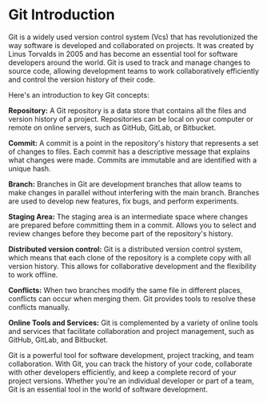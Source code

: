 # Git Introduction

Git is a widely used version control system (Vcs) that has revolutionized the way software is developed and collaborated on projects. It was created by Linus Torvalds in 2005 and has become an essential tool for software developers around the world. Git is used to track and manage changes to source code, allowing development teams to work collaboratively efficiently and control the version history of their code.

Here's an introduction to key Git concepts:

**Repository:** A Git repository is a data store that contains all the files and version history of a project. Repositories can be local on your computer or remote on online servers, such as GitHub, GitLab, or Bitbucket.

**Commit:** A commit is a point in the repository's history that represents a set of changes to files. Each commit has a descriptive message that explains what changes were made. Commits are immutable and are identified with a unique hash.

**Branch:** Branches in Git are development branches that allow teams to make changes in parallel without interfering with the main branch. Branches are used to develop new features, fix bugs, and perform experiments.

**Staging Area:** The staging area is an intermediate space where changes are prepared before committing them in a commit. Allows you to select and review changes before they become part of the repository's history.

**Distributed version control:** Git is a distributed version control system, which means that each clone of the repository is a complete copy with all version history. This allows for collaborative development and the flexibility to work offline.

**Conflicts:** When two branches modify the same file in different places, conflicts can occur when merging them. Git provides tools to resolve these conflicts manually.

**Online Tools and Services:** Git is complemented by a variety of online tools and services that facilitate collaboration and project management, such as GitHub, GitLab, and Bitbucket.

Git is a powerful tool for software development, project tracking, and team collaboration. With Git, you can track the history of your code, collaborate with other developers efficiently, and keep a complete record of your project versions. Whether you're an individual developer or part of a team, Git is an essential tool in the world of software development.